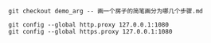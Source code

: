     git checkout demo_arg -- 画一个房子的简笔画分为哪几个步骤.md

    git config --global http.proxy 127.0.0.1:1080  
    git config --global https.proxy 127.0.0.1:1080  